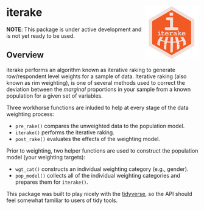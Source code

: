 
iterake <img src=logo/ITERAKE_LOGO_01.png width=140 height=140 align="right" />
===============================================================================

**NOTE**: This package is under active development and is not yet ready to be used.

Overview
--------

iterake performs an algorithm known as iterative raking to generate row/respondent level weights for a sample of data. Iterative raking (also known as rim weighting), is one of several methods used to correct the deviation between the *marginal* proportions in your sample from a known population for a given set of variables.

Three workhorse functions are inluded to help at every stage of the data weighting process:

-   `pre_rake()` compares the unweighted data to the population model.
-   `iterake()` performs the iterative raking.
-   `post_rake()` evaluates the effects of the weighting model.

Prior to weighting, two helper functions are used to construct the population model (your weighting targets):

-   `wgt_cat()` constructs an individual weighting category (e.g., gender).
-   `pop_model()` collects all of the individual weighting categories and prepares them for `iterake()`.

This package was built to play nicely with the [tidyverse](https://www.tidyverse.org/), so the API should feel somewhat familiar to users of tidy tools.

<!--
## Installation
```
# install.packages("devtools")
devtools::install_github("ttrodrigz/iterake")
```

## Motivating Example
Suppose you've sampled 200 individuals from your home town to perform a study on used car buyers. In our omniscience, we know characteristics about age, gender, and the vehicle type owned in the population from which we are sampling.


Table: Age

Value   Pop.    Sample 
------  ------  -------
18-34   32.0%   34.0%  
35-54   35.0%   33.5%  
55+     33.0%   32.5%  



Table: Gender

Value    Pop.    Sample 
-------  ------  -------
Female   54.0%   57.0%  
Male     46.0%   43.0%  



Table: Vehicle

Value   Pop.    Sample 
------  ------  -------
Car     38.0%   35.5%  
SUV     47.0%   51.5%  
Truck   15.0%   13.0%  

From the above tables, we can see there is a difference between what we collected in our sample and what is observed in the population. We can use the raking procedure to generate weights such that the weighted proportions of the sample will match (or come very close) to the population. 

Note: we do not care about the joint probabilites of our weighting categories (i.e., percent of sample who are female, own an SUV, and are over 55 years old). As mentioned earlier, raking takes only into consideration the marginal probabilities.

## Usage
This is where I realize we should be using RMarkdown/knitr so we can include code + output. Oops.
-->
